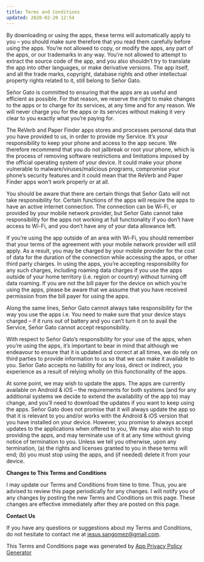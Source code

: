```yaml
---
title: Terms and Conditions
updated: 2020-02-20 12:54
---
```

By downloading or using the apps, these terms will automatically apply to you – you should make sure therefore that you read them carefully before using the apps. You’re not allowed to copy, or modify the apps, any part of the apps, or our trademarks in any way. You’re not allowed to attempt to extract the source code of the app, and you also shouldn’t try to translate the app into other languages, or make derivative versions. The app itself, and all the trade marks, copyright, database rights and other intellectual property rights related to it, still belong to Señor Gato.

Señor Gato is committed to ensuring that the apps are as useful and efficient as possible. For that reason, we reserve the right to make changes to the apps or to charge for its services, at any time and for any reason. We will never charge you for the apps or its services without making it very clear to you exactly what you’re paying for.

The ReVerb and Paper Finder apps stores and processes personal data that you have provided to us, in order to provide my Service. It’s your responsibility to keep your phone and access to the app secure. We therefore recommend that you do not jailbreak or root your phone, which is the process of removing software restrictions and limitations imposed by the official operating system of your device. It could make your phone vulnerable to malware/viruses/malicious programs, compromise your phone’s security features and it could mean that the ReVerb and Paper Finder apps won’t work properly or at all.

You should be aware that there are certain things that Señor Gato will not take responsibility for. Certain functions of the apps will require the apps to have an active internet connection. The connection can be Wi-Fi, or provided by your mobile network provider, but Señor Gato cannot take responsibility for the apps not working at full functionality if you don’t have access to Wi-Fi, and you don’t have any of your data allowance left.

If you’re using the app outside of an area with Wi-Fi, you should remember that your terms of the agreement with your mobile network provider will still apply. As a result, you may be charged by your mobile provider for the cost of data for the duration of the connection while accessing the apps, or other third party charges. In using the apps, you’re accepting responsibility for any such charges, including roaming data charges if you use the apps outside of your home territory (i.e. region or country) without turning off data roaming. If you are not the bill payer for the device on which you’re using the apps, please be aware that we assume that you have received permission from the bill payer for using the apps.

Along the same lines, Señor Gato cannot always take responsibility for the way you use the apps i.e. You need to make sure that your device stays charged – if it runs out of battery and you can’t turn it on to avail the Service, Señor Gato cannot accept responsibility.

With respect to Señor Gato’s responsibility for your use of the apps, when you’re using the apps, it’s important to bear in mind that although we endeavour to ensure that it is updated and correct at all times, we do rely on third parties to provide information to us so that we can make it available to you. Señor Gato accepts no liability for any loss, direct or indirect, you experience as a result of relying wholly on this functionality of the apps.

At some point, we may wish to update the apps. The apps are currently available on Android & iOS – the requirements for both systems (and for any additional systems we decide to extend the availability of the app to) may change, and you’ll need to download the updates if you want to keep using the apps. Señor Gato does not promise that it will always update the app so that it is relevant to you and/or works with the Android & iOS version that you have installed on your device. However, you promise to always accept updates to the applications when offered to you, We may also wish to stop providing the apps, and may terminate use of it at any time without giving notice of termination to you. Unless we tell you otherwise, upon any termination, (a) the rights and licenses granted to you in these terms will end; (b) you must stop using the apps, and (if needed) delete it from your device.

**Changes to This Terms and Conditions**

I may update our Terms and Conditions from time to time. Thus, you are advised to review this page periodically for any changes. I will notify you of any changes by posting the new Terms and Conditions on this page. These changes are effective immediately after they are posted on this page.

**Contact Us**

If you have any questions or suggestions about my Terms and Conditions, do not hesitate to contact me at jesus.sangomez@gmail.com.

This Terms and Conditions page was generated by [App Privacy Policy Generator](https://app-privacy-policy-generator.firebaseapp.com/)
